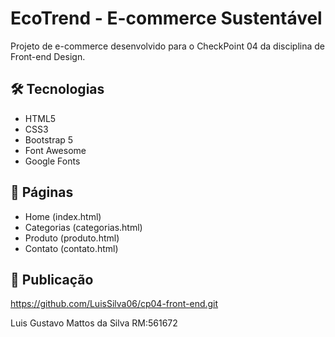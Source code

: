 # EcoTrend - E-commerce Sustentável

Projeto de e-commerce desenvolvido para o CheckPoint 04 da disciplina de Front-end Design.

## 🛠️ Tecnologias
- HTML5
- CSS3
- Bootstrap 5
- Font Awesome
- Google Fonts

## 📌 Páginas
- Home (index.html)
- Categorias (categorias.html)
- Produto (produto.html)
- Contato (contato.html)

## 🚀 Publicação
https://github.com/LuisSilva06/cp04-front-end.git


Luis Gustavo Mattos da Silva RM:561672